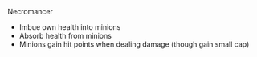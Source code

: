 Necromancer

- Imbue own health into minions
- Absorb health from minions
- Minions gain hit points when dealing damage (though gain small cap)
